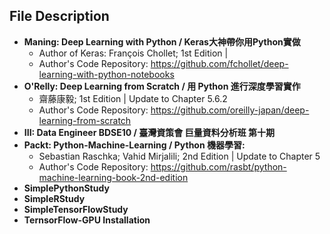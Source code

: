 ## File Description
* **Maning: Deep Learning with Python / Keras大神帶你用Python實做** 
  * Author of Keras: François Chollet; 1st Edition |
  * Author's Code Repository: https://github.com/fchollet/deep-learning-with-python-notebooks
* **O'Relly: Deep Learning from Scratch / 用 Python 進行深度學習實作** 
  * 齋藤康毅; 1st Edition | Update to Chapter 5.6.2
  * Author's Code Repository: https://github.com/oreilly-japan/deep-learning-from-scratch
* **III: Data Engineer BDSE10 / 臺灣資策會 巨量資料分析班 第十期**
* **Packt: Python-Machine-Learning / Python 機器學習:** 
  * Sebastian Raschka; Vahid Mirjalili; 2nd Edition | Update to Chapter 5
  * Author's Code Repository: https://github.com/rasbt/python-machine-learning-book-2nd-edition
* **SimplePythonStudy**
* **SimpleRStudy**
* **SimpleTensorFlowStudy**
* **TernsorFlow-GPU Installation**